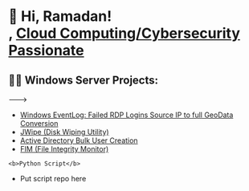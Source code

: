 
<h1>👋 Hi, Ramadan! <br/><a href="[https://github.com/gitfiro](https://github.com/gitfiro)"></a>, <a 
href="https://www.linkedin.com/in/ramadan5"/>Cloud Computing/Cybersecurity Passionate</a>

<h2>👨‍💻 Windows Server Projects:</h2>

--->
  - [Windows EventLog: Failed RDP Logins Source IP to full GeoData Conversion](https://github.com/gitfiro/Sentinel-Lab)
  - [JWipe (Disk Wiping Utility)](https://github.com/gitfiro/Jwipe.PowerShell)
  - [Active Directory Bulk User Creation](https://github.com/gitfiro/ADPS)
  - [FIM (File Integrity Monitor)](https://github.com/gitfiro/PowerShell-Integrity-FIM)
<!---

--->
    <b>Python Script</b>
<!---

--->
  - Put script repo here
<!---


<h2> 🤳 Connect with me:</h2>

[<img align="left" alt="RamadanMohamed | Twitter" width="22px" src="https://cdn.jsdelivr.net/npm/simple-icons@v3/icons/twitter.svg" />][twitter]
[<img align="left" alt="RamadanMohamed | LinkedIn" width="22px" src="https://cdn.jsdelivr.net/npm/simple-icons@v3/icons/linkedin.svg" />][linkedin]
[<img align="left" alt="RamadanMohamed | Instagram" width="22px" src="https://cdn.jsdelivr.net/npm/simple-icons@v3/icons/instagram.svg" />][instagram]

[twitter]: https://twitter.com/oromtichaaa
[instagram]: https://www.instagram.com/_rammee/
[linkedin]: https://linkedin.com/in/ramadan5

<!--
**joshmadakor1/joshmadakor1** is a ✨ _special_ ✨ repository because its `README.md` (this file) appears on your GitHub profile.

Here are some ideas to get you started:
**
- 🔭 I’m currently working on ...
- 🌱 I’m currently learning ...
- 👯 I’m looking to collaborate on ...
- 🤔 I’m looking for help with ...
- 💬 Ask me about ...
- 📫 How to reach me: ...
- 😄 Pronouns: ...
- ⚡ Fun fact: ...
**
-->
